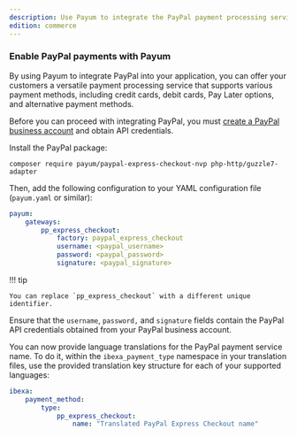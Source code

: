 ```yaml
---
description: Use Payum to integrate the PayPal payment processing service.
edition: commerce
---
```


### Enable PayPal payments with Payum

By using Payum to integrate PayPal into your application, you can offer your customers a versatile payment processing service that supports various payment methods, including credit cards, debit cards, Pay Later options, and alternative payment methods.

Before you can proceed with integrating PayPal, you must [create a PayPal business account](https://www.paypal.com/bizsignup/#/singlePageSignup) and obtain API credentials.

Install the PayPal package:

`composer require payum/paypal-express-checkout-nvp php-http/guzzle7-adapter`

Then, add the following configuration to your YAML configuration file (`payum.yaml` or similar):

```yaml
payum:
    gateways:
        pp_express_checkout:
            factory: paypal_express_checkout
            username: <paypal_username>
            password: <paypal_password>
            signature: <paypal_signature>
```

!!! tip

    You can replace `pp_express_checkout` with a different unique identifier.

Ensure that the `username`, `password,` and `signature` fields contain the PayPal API credentials obtained from your PayPal business account.

You can now provide language translations for the PayPal payment service name.
To do it, within the `ibexa_payment_type` namespace in your translation files, use the provided translation key structure for each of your supported languages:

```yaml
ibexa:
    payment_method:
        type:
            pp_express_checkout:
                name: "Translated PayPal Express Checkout name"

```